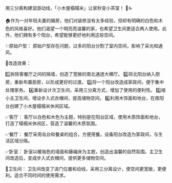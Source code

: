 用三分离构建洄游动线，「小木屋榻榻米」让家秒变小茶室！ 🏡☕

🏠作为一对年轻夫妻的婚房，他们对装修没有太多经验，但却有明确的白色和木色的风格喜好。他们渴望一个明亮而温馨的家，也希望卫生间更适合两人使用。此外，他们拥有多个阳台，希望能够更好地利用这些空间。

✨原始户型：
原始户型存在问题，过多的阳台分割了室内空间，影响了采光和通风。

🌈改造效果：

1️⃣拆除客餐厅之间的隔墙，创造了宽敞的南北通透大横厅。
2️⃣将北阳台纳入厨房，重新布置厨房，以形成更好的过渡。
3️⃣将一个阳台改造成家政间，便于集中处理家务。
4️⃣重新设计次卫生间，采用三分离方式，增加了使用的便利性。
5️⃣缩小主卫生间，增设步入式衣帽间，提高储物空间。
6️⃣利用木饰面和地台，在南阳台创建了小木屋榻榻米休闲区域。

✅客厅：
客厅以白色和木色为主题，特别是在阳台区域，使用木质饰面和地台，打造了榻榻米休闲区，营造了温馨的木质氛围。

✅餐厅：
餐厅采用岛台和餐桌的组合，方便用餐。设备阳台改造为家政间，与生活区域分隔。

✅卧室：
卧室以暖咖色的墙面和藤编床为主题，创造出温馨的自然氛围。主卫生间改造后，变成步入式衣帽间，提供更多储物空间。

🚾卫生间：
卫生间改变了进门位置和动线，采用三分离设计，使空间更宽敞，更便利。适合不同时间的使用需求。